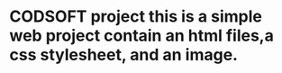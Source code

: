 # CODSOFT project this is a simple web project contain an html files,a css stylesheet, and an image.
